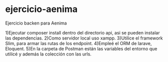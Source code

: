 # ejercicio-aenima
Ejercicio backen para Aenima

1)Ejecutar composer install dentro del directorio api, asi se pueden instalar las dependencias.
2)Como servidor local uso xampp.
3)Utilice el framework Slim, para armar las rutas de los endpoint.
4)Empleé el ORM de larave, Eloquent.
5)En la carpeta de Postman están las variables del entorno que utilicé y además la colección con las urls.